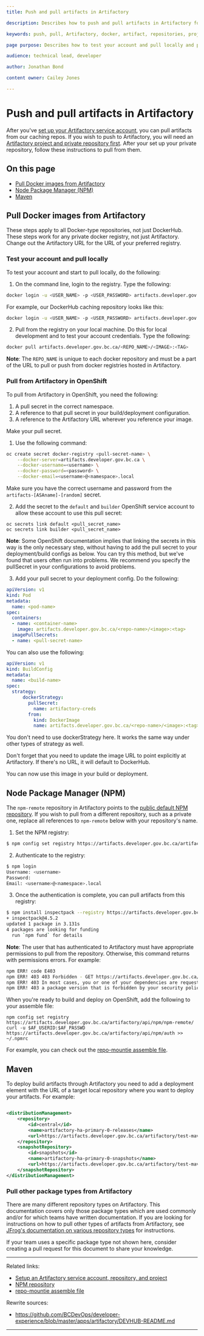 ```yaml
---
title: Push and pull artifacts in Artifactory

description: Describes how to push and pull artifacts in Artifactory for Docker-type repositories

keywords: push, pull, Artifactory, docker, artifact, repositories, projects

page purpose: Describes how to test your account and pull locally and push and pull artifacts.

audience: technical lead, developer

author: Jonathan Bond

content owner: Cailey Jones

---
```

# Push and pull artifacts in Artifactory
After you've [set up your Artifactory service account](./setup-artifactory-service-account-repository-project.md), you can pull artifacts from our caching repos. If you wish to push to Artifactory, you will need an [Artifactory project and private repository first](./setup-artifactory-service-account-repository-project.md). After your set up your private repository, follow these instructions to pull from them.

## On this page
- [Pull Docker images from Artifactory](#pull-docker)
- [Node Package Manager (NPM)](#npm)
- [Maven](#maven)

## Pull Docker images from Artifactory<a name="pull-docker"></a>

These steps apply to all Docker-type repositories, not just DockerHub. These steps work for any private docker registry, not just Artifactory. Change out the Artifactory URL for the URL of your preferred registry.

### Test your account and pull locally
To test your account and start to pull locally, do the following:
1. On the command line, login to the registry. Type the following:

```bash
docker login -u <USER_NAME> -p <USER_PASSWORD> artifacts.developer.gov.bc.ca/<REPO_NAME>
```

For example, our DockerHub caching repository looks like this:

```bash
docker login -u <USER_NAME> -p <USER_PASSWORD> artifacts.developer.gov.bc.ca/docker-remote
```

2. Pull from the registry on your local machine. Do this for local development and to test your account credentials. Type the following:

```bash
docker pull artifacts.developer.gov.bc.ca/<REPO_NAME>/<IMAGE>:<TAG>
```
**Note**: The `REPO_NAME` is unique to each docker repository and must be a part of the URL to pull or push from docker registries hosted in Artifactory.

### Pull from Artifactory in OpenShift

To pull from Artifactory in OpenShift, you need the following:
1. A pull secret in the correct namespace.
2. A reference to that pull secret in your build/deployment configuration.
3. A reference to the Artifactory URL wherever you reference your image.

Make your pull secret.

1. Use the following command:

```bash
oc create secret docker-registry <pull-secret-name> \
    --docker-server=artifacts.developer.gov.bc.ca \
    --docker-username=<username> \
    --docker-password=<password> \
    --docker-email=<username>@<namespace>.local
```

Make sure you have the correct username and password from the `artifacts-[ASAname]-[random]` secret.

2. Add the secret to the `default` and `builder` OpenShift service account to allow these account to use this pull secret:

```
oc secrets link default <pull_secret_name>
oc secrets link builder <pull_secret_name>
```

**Note**: Some OpenShift documentation implies that linking the secrets in this way is the only necessary step,
without having to add the pull secret to your deployment/build configs as below. You can try this method, but we've found that users often run into problems. We recommend you specify the pullSecret in your configurations to avoid problems.

3. Add your pull secret to your deployment config. Do the following:

```yaml
apiVersion: v1
kind: Pod
metadata:
  name: <pod-name>
spec:
  containers:
  - name: <container-name>
    image: artifacts.developer.gov.bc.ca/<repo-name>/<image>:<tag>
  imagePullSecrets:
  - name: <pull-secret-name>
```

You can also use the following:

```yaml
apiVersion: v1
kind: BuildConfig
metadata:
  name: <build-name>
spec:
  strategy:
      dockerStrategy:
        pullSecret:
          name: artifactory-creds
        from:
          kind: DockerImage
          name: artifacts.developer.gov.bc.ca/<repo-name>/<image>:<tag>
```
You don't need to use dockerStrategy here. It works the same way under other types of strategy as well.

Don't forget that you need to update the image URL to point explicitly at Artifactory. If there's no URL, it will default to DockerHub.

You can now use this image in your build or deployment.

## Node Package Manager (NPM)<a name="npm"></a>
The `npm-remote` repository in Artifactory points to the [public default NPM repository](https://registry.npmjs.org). If you wish to pull from a different repository, such as a private one, replace all references to `npm-remote` below with your repository's name.

1. Set the NPM registry:

```bash
$ npm config set registry https://artifacts.developer.gov.bc.ca/artifactory/api/npm/npm-remote/
```

2. Authenticate to the registry:

```bash
$ npm login
Username: <username>
Password:
Email: <username>@<namespace>.local
```

3. Once the authentication is complete, you can pull artifacts from this registry:

```bash
$ npm install inspectpack --registry https://artifacts.developer.gov.bc.ca/artifactory/api/npm/npm-remote/
+ inspectpack@4.5.2
updated 1 package in 3.131s
4 packages are looking for funding
  run `npm fund` for details
```
**Note**: The user that has authenticated to Artifactory must have appropriate permissions to pull from the repository. Otherwise, this command returns with permissions errors. For example:

```bash
npm ERR! code E403
npm ERR! 403 403 Forbidden - GET https://artifacts.developer.gov.bc.ca/artifactory/api/npm/npm-remote/inspectpack
npm ERR! 403 In most cases, you or one of your dependencies are requesting
npm ERR! 403 a package version that is forbidden by your security policy.
```
When you're ready to build and deploy on OpenShift, add the following to your assemble file:
```
npm config set registry https://artifacts.developer.gov.bc.ca/artifactory/api/npm/npm-remote/
curl -u $AF_USERID:$AF_PASSWD https://artifacts.developer.gov.bc.ca/artifactory/api/npm/auth >> ~/.npmrc
```
For example, you can check out the [repo-mountie assemble file](https://github.com/bcgov/repomountie/blob/master/.s2i/bin/assemble).

## Maven<a name="maven"></a>

To deploy build artifacts through Artifactory you need to add a deployment element with the URL of a target local repository where you want to deploy your artifacts. For example:

```xml

<distributionManagement>
    <repository>
        <id>central</id>
        <name>artifactory-ha-primary-0-releases</name>
        <url>https://artifacts.developer.gov.bc.ca/artifactory/test-maven-repo</url>
    </repository>
    <snapshotRepository>
        <id>snapshots</id>
        <name>artifactory-ha-primary-0-snapshots</name>
        <url>https://artifacts.developer.gov.bc.ca/artifactory/test-maven-repo</url>
    </snapshotRepository>
</distributionManagement>
```

### Pull other package types from Artifactory

There are many different repository types on Artifactory. This documentation covers only those package types which are used commonly and/or for which teams have written documentation. If you are looking for instructions on how to pull other types of artifacts from Artifactory, see [JFrog's documentation on various repository types](https://www.jfrog.com/confluence/display/JFROG/Package+Management) for instructions.

If your team uses a specific package type not shown here, consider creating a pull request for this document to share your knowledge.

---
Related links:
* [Setup an Artifactory service account, repository, and project](./setup-artifactory-service-account-repository-project.md)
* [NPM repository](https://registry.npmjs.org)
* [repo-mountie assemble file](https://github.com/bcgov/repomountie/blob/master/.s2i/bin/assemble)

Rewrite sources:
* https://github.com/BCDevOps/developer-experience/blob/master/apps/artifactory/DEVHUB-README.md
---
